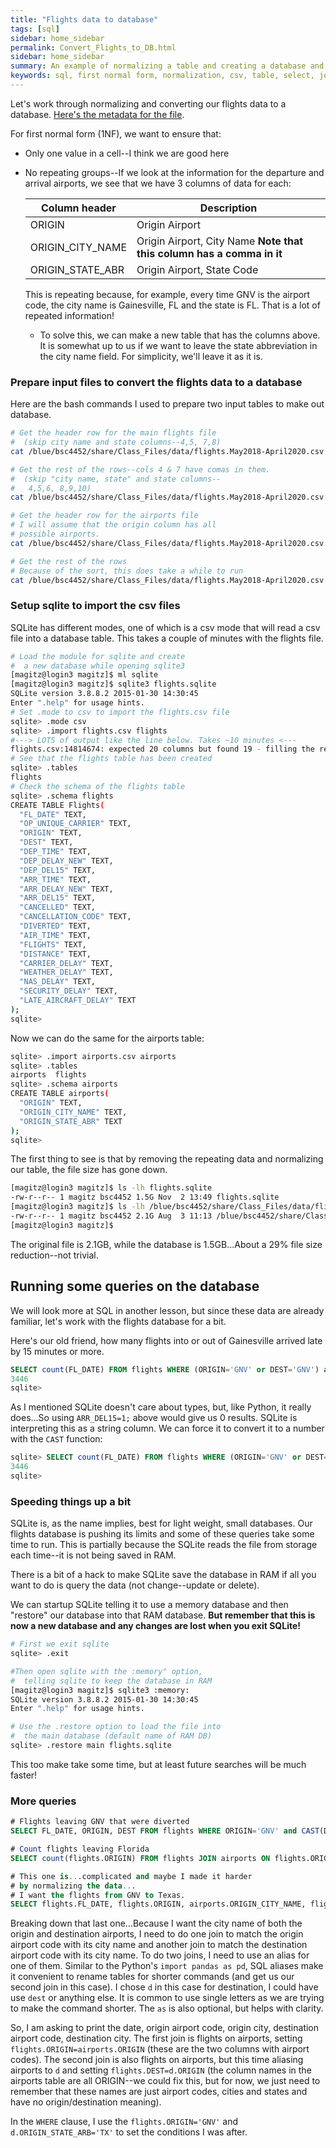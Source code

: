 ```yaml
---
title: "Flights data to database"
tags: [sql]
sidebar: home_sidebar
permalink: Convert_Flights_to_DB.html
sidebar: home_sidebar
summary: An example of normalizing a table and creating a database and then some example queries. This example uses the flights table we've seen before.
keywords: sql, first normal form, normalization, csv, table, select, join
---
```


Let's work through normalizing and converting our flights data to a database. [Here's the metadata for the file](https://github.com/comptoolsres/Class_Files/blob/main/data/flights_metadata.md).

For first normal form (1NF), we want to ensure that:

* Only one value in a cell--I think we are good here
* No repeating groups--If we look at the information for the departure and arrival airports, we see that we have 3 columns of data for each:

    Column header | Description
    --------------|------------
    ORIGIN | Origin Airport
    ORIGIN_CITY_NAME | Origin Airport, City Name **Note that this column has a comma in it**
    ORIGIN_STATE_ABR | Origin Airport, State Code

  This is repeating because, for example, every time GNV is the airport code, the city name is Gainesville, FL and the state is FL. That is a lot of repeated information!

  * To solve this, we can make a new table that has the columns above. It is somewhat up to us if we want to leave the state abbreviation in the city name field. For simplicity, we'll leave it as it is.

### Prepare input files to convert the flights data to a database

Here are the bash commands I used to prepare two input tables to make out database.

```bash
# Get the header row for the main flights file 
#  (skip city name and state columns--4,5, 7,8)
cat /blue/bsc4452/share/Class_Files/data/flights.May2018-April2020.csv | cut -d, -f1,2,3,6,9-25 | head -n1 > flights.csv

# Get the rest of the rows--cols 4 & 7 have comas in them.
#  (skip "city name, state" and state columns--
#   4,5,6, 8,9,10)
cat /blue/bsc4452/share/Class_Files/data/flights.May2018-April2020.csv | cut -d, -f1,2,3,7,11-25 |tail -n+2 >> flights.csv

# Get the header row for the airports file
# I will assume that the origin column has all
# possible airports.
cat /blue/bsc4452/share/Class_Files/data/flights.May2018-April2020.csv | cut -d, -f3,4,5| head -n1 > airports.csv

# Get the rest of the rows
# Because of the sort, this does take a while to run
cat /blue/bsc4452/share/Class_Files/data/flights.May2018-April2020.csv | cut -d, -f3,4,5,6 | tail -n +2 | sort -k1 -t 2 | uniq >> airports.csv
```

### Setup sqlite to import the csv files

SQLite has different modes, one of which is a csv mode that will read a csv file into a database table. This takes a couple of minutes with the flights file.

``` bash
# Load the module for sqlite and create
#  a new database while opening sqlite3
[magitz@login3 magitz]$ ml sqlite
[magitz@login3 magitz]$ sqlite3 flights.sqlite
SQLite version 3.8.8.2 2015-01-30 14:30:45
Enter ".help" for usage hints.
# Set .mode to csv to import the flights.csv file
sqlite> .mode csv
sqlite> .import flights.csv flights
#---> LOTS of output like the line below. Takes ~10 minutes <---
flights.csv:14814674: expected 20 columns but found 19 - filling the rest with NULL
# See that the flights table has been created
sqlite> .tables
flights
# Check the schema of the flights table
sqlite> .schema flights
CREATE TABLE Flights(
  "FL_DATE" TEXT,
  "OP_UNIQUE_CARRIER" TEXT,
  "ORIGIN" TEXT,
  "DEST" TEXT,
  "DEP_TIME" TEXT,
  "DEP_DELAY_NEW" TEXT,
  "DEP_DEL15" TEXT,
  "ARR_TIME" TEXT,
  "ARR_DELAY_NEW" TEXT,
  "ARR_DEL15" TEXT,
  "CANCELLED" TEXT,
  "CANCELLATION_CODE" TEXT,
  "DIVERTED" TEXT,
  "AIR_TIME" TEXT,
  "FLIGHTS" TEXT,
  "DISTANCE" TEXT,
  "CARRIER_DELAY" TEXT,
  "WEATHER_DELAY" TEXT,
  "NAS_DELAY" TEXT,
  "SECURITY_DELAY" TEXT,
  "LATE_AIRCRAFT_DELAY" TEXT
);
sqlite>
```

Now we can do the same for the airports table:

```bash
sqlite> .import airports.csv airports
sqlite> .tables
airports  flights
sqlite> .schema airports
CREATE TABLE airports(
  "ORIGIN" TEXT,
  "ORIGIN_CITY_NAME" TEXT,
  "ORIGIN_STATE_ABR" TEXT
);
sqlite>
```

The first thing to see is that by removing the repeating data and normalizing our table, the file size has gone down.

```bash
[magitz@login3 magitz]$ ls -lh flights.sqlite
-rw-r--r-- 1 magitz bsc4452 1.5G Nov  2 13:49 flights.sqlite
[magitz@login3 magitz]$ ls -lh /blue/bsc4452/share/Class_Files/data/flights.May2018-April2020.csv
-rw-r--r-- 1 magitz bsc4452 2.1G Aug  3 11:13 /blue/bsc4452/share/Class_Files/data/flights.May2018-April2020.csv
[magitz@login3 magitz]$
```

The original file is 2.1GB, while the database is 1.5GB...About a 29% file size reduction--not trivial.

## Running some queries on the database

We will look more at SQL in another lesson, but since these data are already familiar, let's work with the flights database for a bit.

Here's our old friend, how many flights into or out of Gainesville arrived late by 15 minutes or more.
```sql
SELECT count(FL_DATE) FROM flights WHERE (ORIGIN='GNV' or DEST='GNV') and ARR_DEL15='1.00';
3446
sqlite>

```

As I mentioned SQLite doesn't care about types, but, like Python, it really does...So using `ARR_DEL15=1;` above would give us 0 results. SQLite is interpreting this as a string column. We can force it to convert it to a number with the `CAST` function:

```sql
sqlite> SELECT count(FL_DATE) FROM flights WHERE (ORIGIN='GNV' or DEST='GNV') and CAST(ARR_DEL15 as FLOAT)=1;
3446
sqlite>
```

### Speeding things up a bit

SQLite is, as the name implies, best for light weight, small databases. Our flights database is pushing its limits and some of these queries take some time to run. This is partially because the SQLite reads the file from storage each time--it is not being saved in RAM.

There is a bit of a hack to make SQLite save the database in RAM if all you want to do is query the data (not change--update or delete).

We can startup SQLite telling it to use a memory database and then "restore" our database into that RAM database. **But remember that this is now a new database and any changes are lost when you exit SQLite!**

```bash
# First we exit sqlite
sqlite> .exit

#Then open sqlite with the :memory" option,
#  telling sqlite to keep the database in RAM
[magitz@login3 magitz]$ sqlite3 :memory:
SQLite version 3.8.8.2 2015-01-30 14:30:45
Enter ".help" for usage hints.

# Use the .restore option to load the file into
#  the main database (default name of RAM DB)
sqlite> .restore main flights.sqlite
```

This too make take some time, but at least future searches will be much faster!

### More queries

```sql
# Flights leaving GNV that were diverted
SELECT FL_DATE, ORIGIN, DEST FROM flights WHERE ORIGIN='GNV' and CAST(DIVERTED as FLOAT)==1;

# Count flights leaving Florida
SELECT count(flights.ORIGIN) FROM flights JOIN airports ON flights.ORIGIN=airports.ORIGIN WHERE airports.ORIGIN_STATE_ABR="FL" ;

# This one is...complicated and maybe I made it harder
# by normalizing the data...
# I want the flights from GNV to Texas.
SELECT flights.FL_DATE, flights.ORIGIN, airports.ORIGIN_CITY_NAME, flights.DEST, d.ORIGIN_CITY_NAME FROM flights JOIN airports on flights.ORIGIN=airports.ORIGIN JOIN airports as d on flights.DEST=d.ORIGIN WHERE flights.ORIGIN='GNV' AND d.ORIGIN_STATE_ABR='TX';
```

Breaking down that last one...Because I want the city name of both the origin and destination airports, I need to do one join to match the origin airport code with its city name and another join to match the destination airport code with its city name. To do two joins, I need to use an alias for one of them. Similar to the Python's `import pandas as pd`, SQL aliases make it convenient to rename tables for shorter commands (and get us our second join in this case). I chose `d` in this case for destination, I could have use `dest` or anything else. It is common to use single letters as we are trying to make the command shorter. The `as` is also optional, but helps with clarity.

So, I am asking to print the date, origin airport code, origin city, destination airport code, destination city. The first join is flights on airports, setting `flights.ORIGIN=airports.ORIGIN` (these are the two columns with airport codes). The second join is also flights on airports, but this time aliasing airports to `d` and setting `flights.DEST=d.ORIGIN` (the column names in the airports table are all ORIGIN--we could fix this, but for now, we just need to remember that these names are just airport codes, cities and states and have no origin/destination meaning).

In the `WHERE` clause, I use the `flights.ORIGIN='GNV'` and `d.ORIGIN_STATE_ARB='TX'` to set the conditions I was after.
